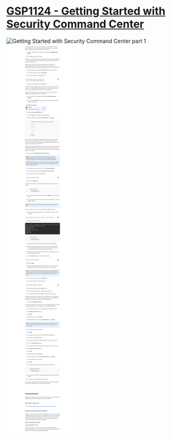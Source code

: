 # [GSP1124 - Getting Started with Security Command Center](https://www.cloudskillsboost.google/games/5058/labs/33046)

![Getting Started with Security Command Center part 1](GSP1124-screencap-1.png)
![Getting Started with Security Command Center part 2](GSP1124-screencap-2.png)
